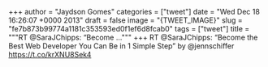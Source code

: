 
+++
author = "Jaydson Gomes"
categories = ["tweet"]
date = "Wed Dec 18 16:26:07 +0000 2013"
draft = false
image = "{TWEET_IMAGE}"
slug = "fe7b873b99774a1181c353593ed0f1ef6d8fcab0"
tags = ["tweet"]
title = """RT @SaraJChipps: “Become ..."""
+++
RT @SaraJChipps: “Become the Best Web Developer You Can Be in 1 Simple Step” by @jennschiffer https://t.co/krXNU8Sek4
